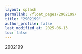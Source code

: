 ```yaml
---
layout: splash
permalink: /float_pages/2902199/
title: "2902199"
author_profile: false
last_modified_at: 2025-06-13
toc: false
---
```

 
2902199
